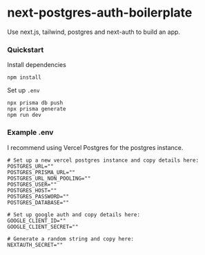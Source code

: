 # next-postgres-auth-boilerplate

Use next.js, tailwind, postgres and next-auth to build an app.

### Quickstart

Install dependencies
```
npm install
```

Set up `.env`

```
npx prisma db push
npx prisma generate
npm run dev
```

### Example .env

I recommend using Vercel Postgres for the postgres instance.

```
# Set up a new vercel postgres instance and copy details here:
POSTGRES_URL=""
POSTGRES_PRISMA_URL=""
POSTGRES_URL_NON_POOLING=""
POSTGRES_USER=""
POSTGRES_HOST=""
POSTGRES_PASSWORD=""
POSTGRES_DATABASE=""

# Set up google auth and copy details here:
GOOGLE_CLIENT_ID=""
GOOGLE_CLIENT_SECRET=""

# Generate a random string and copy here:
NEXTAUTH_SECRET=""
```